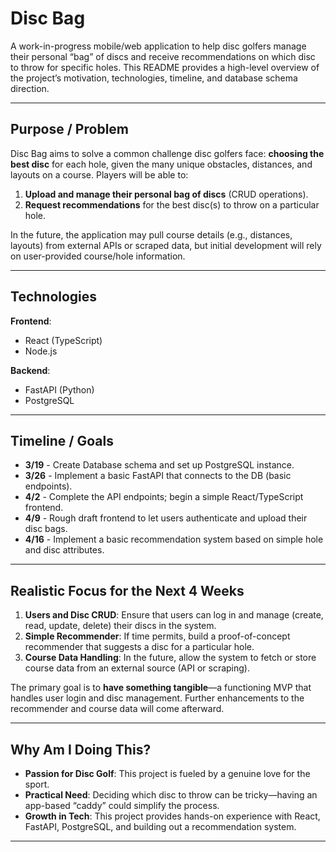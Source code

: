 # Disc Bag

A work-in-progress mobile/web application to help disc golfers manage their personal “bag” of discs and receive recommendations on which disc to throw for specific holes. This README provides a high-level overview of the project’s motivation, technologies, timeline, and database schema direction.

---

## Purpose / Problem

Disc Bag aims to solve a common challenge disc golfers face: **choosing the best disc** for each hole, given the many unique obstacles, distances, and layouts on a course. Players will be able to:

1. **Upload and manage their personal bag of discs** (CRUD operations).
2. **Request recommendations** for the best disc(s) to throw on a particular hole.

In the future, the application may pull course details (e.g., distances, layouts) from external APIs or scraped data, but initial development will rely on user-provided course/hole information.

---

## Technologies

**Frontend**: 
- React (TypeScript)
- Node.js

**Backend**: 
- FastAPI (Python)
- PostgreSQL

---

## Timeline / Goals

- **3/19** - Create Database schema and set up PostgreSQL instance.
- **3/26** - Implement a basic FastAPI that connects to the DB (basic endpoints).
- **4/2** - Complete the API endpoints; begin a simple React/TypeScript frontend.
- **4/9** - Rough draft frontend to let users authenticate and upload their disc bags.
- **4/16** - Implement a basic recommendation system based on simple hole and disc attributes.

---

## Realistic Focus for the Next 4 Weeks

1. **Users and Disc CRUD**: Ensure that users can log in and manage (create, read, update, delete) their discs in the system.  
2. **Simple Recommender**: If time permits, build a proof-of-concept recommender that suggests a disc for a particular hole.  
3. **Course Data Handling**: In the future, allow the system to fetch or store course data from an external source (API or scraping).  

The primary goal is to **have something tangible**—a functioning MVP that handles user login and disc management. Further enhancements to the recommender and course data will come afterward.

---

## Why Am I Doing This?

- **Passion for Disc Golf**: This project is fueled by a genuine love for the sport.  
- **Practical Need**: Deciding which disc to throw can be tricky—having an app-based “caddy” could simplify the process.  
- **Growth in Tech**: This project provides hands-on experience with React, FastAPI, PostgreSQL, and building out a recommendation system.

---
